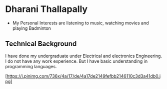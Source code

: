 # Dharani Thallapally

  - My Personal Interests are listening to music, watching movies and 
playing Badminton
  
## Technical Background

 I have done my undergraduate under Electrical and electronics Engineering. I do not have any work experience. But I have basic understanding in programming languages.
 
[https://i.pinimg.com/736x/4a/17/de/4a17de2149fefbb2146110c3d3a41db0.jpg]